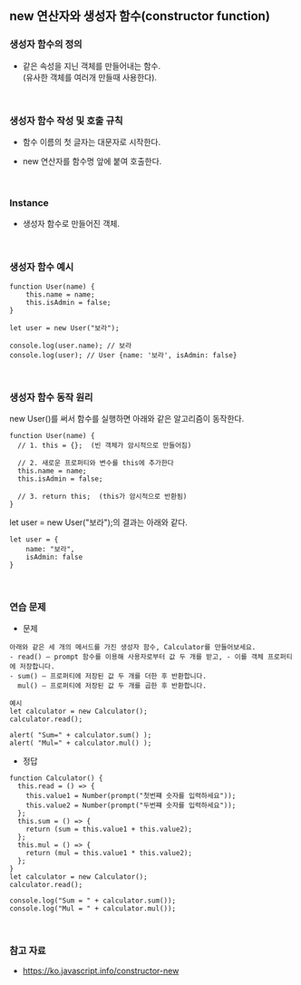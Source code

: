 ## new 연산자와 생성자 함수(constructor function)

### 생성자 함수의 정의

- 같은 속성을 지닌 객체를 만들어내는 함수. <br>
  (유사한 객체를 여러개 만들때 사용한다).

<br>

### 생성자 함수 작성 및 호출 규칙

- 함수 이름의 첫 글자는 대문자로 시작한다.

- new 연산자를 함수명 앞에 붙여 호출한다.

<br>

### Instance

- 생성자 함수로 만들어진 객체.

<br>

### 생성자 함수 예시

```
function User(name) {
    this.name = name;
    this.isAdmin = false;
}

let user = new User("보라");

console.log(user.name); // 보라
console.log(user); // User {name: '보라', isAdmin: false}
```

<br>

### 생성자 함수 동작 원리

new User()를 써서 함수를 실행하면 아래와 같은 알고리즘이 동작한다.

```
function User(name) {
  // 1. this = {};  (빈 객체가 암시적으로 만들어짐)

  // 2. 새로운 프로퍼티와 변수를 this에 추가한다
  this.name = name;
  this.isAdmin = false;

  // 3. return this;  (this가 암시적으로 반환됨)
}
```

let user = new User("보라");의 결과는 아래와 같다.

```
let user = {
    name: "보라",
    isAdmin: false
}
```

<br>

### 연습 문제

- 문제

```
아래와 같은 세 개의 메서드를 가진 생성자 함수, Calculator를 만들어보세요.
- read() – prompt 함수를 이용해 사용자로부터 값 두 개를 받고, - 이를 객체 프로퍼티에 저장합니다.
- sum() – 프로퍼티에 저장된 값 두 개를 더한 후 반환합니다.
  mul() – 프로퍼티에 저장된 값 두 개를 곱한 후 반환합니다.

예시
let calculator = new Calculator();
calculator.read();

alert( "Sum=" + calculator.sum() );
alert( "Mul=" + calculator.mul() );
```

- 정답

```
function Calculator() {
  this.read = () => {
    this.value1 = Number(prompt("첫번쨰 숫자를 입력하세요"));
    this.value2 = Number(prompt("두번쨰 숫자를 입력하세요"));
  };
  this.sum = () => {
    return (sum = this.value1 + this.value2);
  };
  this.mul = () => {
    return (mul = this.value1 * this.value2);
  };
}
let calculator = new Calculator();
calculator.read();

console.log("Sum = " + calculator.sum());
console.log("Mul = " + calculator.mul());
```

<br>

### 참고 자료

- https://ko.javascript.info/constructor-new
